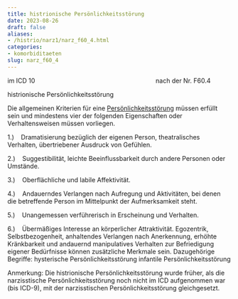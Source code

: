 ```yaml
---
title: histrionische Persönlichkeitsstörung
date: 2023-08-26
draft: false
aliases:
- /histrio/narz1/narz_f60_4.html
categories:
- komorbiditaeten
slug: narz_f60_4
---
```



im ICD
10                                                                    
nach der Nr. F60.4

histrionische Persönlichkeitsstörung



Die allgemeinen Kriterien für eine [Persönlichkeitsstörung](https://borderliner.ch/persstoerung/persstoerung1.html) müssen erfüllt
sein und mindestens vier der folgenden Eigenschaften oder Verhaltensweisen müssen
vorliegen.

1.)    Dramatisierung bezüglich der eigenen Person, theatralisches Verhalten, übertriebener
Ausdruck von Gefühlen.

2.)    Suggestibilität, leichte
Beeinflussbarkeit durch andere Personen oder Umstände.

3.)    Oberflächliche und labile Affektivität.

4.)    Andauerndes Verlangen nach Aufregung und Aktivitäten, bei denen die betreffende Person im Mittelpunkt der
Aufmerksamkeit steht.

5.)    Unangemessen verführerisch in Erscheinung und Verhalten.

6.)    Übermäßiges Interesse an körperlicher Attraktivität. Egozentrik, Selbstbezogenheit, anhaltendes Verlangen nach Anerkennung, erhöhte Kränkbarkeit
und andauernd manipulatives Verhalten zur Befriedigung eigener Bedürfnisse können zusätzliche Merkmale sein. Dazugehörige Begriffe: hysterische Persönlichkeitsstörung infantile Persönlichkeitsstörung

Anmerkung: Die histrionische
Persönlichkeitsstörung wurde früher, als die narzisstische
Persönlichkeitsstörung noch nicht im ICD aufgenommen war (bis ICD-9), mit der
narzisstischen Persönlichkeitsstörung gleichgesetzt.



